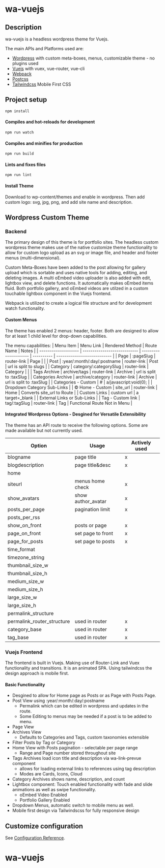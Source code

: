 # wa-vuejs

## Description
wa-vuejs is a headless wordpress theme for Vuejs. 

The main APIs and Platforms used are:
- [Wordpress](https://wordpress.org) with custom meta-boxes, menus, customizable theme - no plugins used
- [Vuejs](https://vuejs.org/) with vuex, vue-router, vue-cli
- [Webpack](https://webpack.js.org/)
- [Postcss](https://postcss.org/)
- [Tailwindcss](https://tailwindcss.com/) Mobile First CSS

## Project setup
```
npm install
```

#### Compiles and hot-reloads for development
```
npm run watch
```
#### Compiles and minifies for production
```
npm run build
```
#### Lints and fixes files
```
npm run lint
```
#### Install Theme
Download to wp-content/themes and enable in wordpress. Then add custom logo: svg, jpg, png, and add site name and description.

## Wordpress Custom Theme

### Backend
The primary design of this theme is for portfolio sites. The headless custom wordpress theme makes use of the native customize theme functionality to allow for custom logo upload
as an svg or image file, and header and footer menus (multi-dimensional).

Custom Meta-Boxes have been added to the post allowing for gallery upload which is sortable and uses native tools
for adding, editing, and deleting images. A multi oEmbed video uploader is also added
with edit, lightbox view, and delete functions. It automatically makes oEmbed items fluid. Both portfolio gallery,
and oEmbed videos are utilzed in a custom touchable lightbox component in the Vuejs frontend.

Webpack is utilized to create a logical file structure and for development watch functionality. 

#### Custom Menus
The theme has enabled 2 menus: header, footer. Both are designed to allow for at least 1 child 
level for drop-down capabilities.

The menu capabilities:
|       Menu Item      |           Menu Link          |    Rendered Method    | Route Name |            Notes             |
| -------------------- | ---------------------------- | --------------------- | ---------- | ---------------------------- |
| Page                 | :pageSlug                    | router-link           | Page       |                              |
| Post                 | :year/:month/:day/:postname  | router-link           | Post       | url is split to slugs        |
| Category             | category/:categorySlug       | router-link           | Category   |                              |
| Tags Archive         | archive/tags                 | router-link           | Archive    | url is split to :taxSlug     |
| Categories Archive   | archive/category             | router-link           | Archive    | url is split to :taxSlug     |
| Categories - Custom  | #                            | a/javascript:void(0); |            | Dropdown Category Sub-Links  |
| &copy; Home - Custom | site_url                     | router-link           | Home       | Converts site_url to Route   |
| Custom Links         | custom url                   | a target=_blank       |            | External Links or Sub-Links  |
| Tag - Custom link    | tag/:tagSlug                 | router-link           | Tag        | Functional Route Not in Menu |


#### Integrated Wordpress Options - Desgined for Versatile Extensibility
The theme has an API route to receive the following options. Some are made available but not currently used.

|            Option          |       Usage       |   Actively used   |
| -------------------------- | ----------------- | ----------------- | 
| blogname                   | page title        |         x         |
| blogdescription            | page title&desc   |         x         |
| home                       |                   |                   |
| siteurl                    | menus home check  |         x         |
| show_avatars               | show author_avatar|         x         |
| posts_per_page             | pagination limit  |         x         |
| posts_per_rss              |                   |                   |
| show_on_front              | posts or page     |         x         |
| page_on_front              | set page to front |         x         |
| page_for_posts             | set page to posts |         x         |
| time_format                |                   |                   |
| timezone_string            |                   |                   |
| thumbnail_size_w           |                   |                   |
| thumbnail_size_h           |                   |                   |
| medium_size_w              |                   |                   |
| medium_size_h              |                   |                   |
| large_size_w               |                   |                   |
| large_size_h               |                   |                   |
| permalink_structure        |                   |                   |
| permalink_router_structure | used in router    |         x         |
| category_base              | used in router    |         x         |
| tag_base                   | used in router    |         x         |

### Vuejs Frontend
The frontend is built in Vuejs. Making use of Router-Link and Vuex functionality and transitions. It is an animated SPA.
Using tailwindcss the design approach is mobile first. 

#### Basic Functionality
- Desgined to allow for Home page as Posts or as Page with Posts Page.
- Post View using :year/:month/:day/:postname
  - Permalink which can be edited in wordpress and updates in the route. 
  - Some Editing to menus may be needed if a post is to be added to menu.
- Page View
- Archives View
  - Defaults to Categories and Tags, custom taxonomies extensible
- Filter Posts by Tag or Category
- Home View with Posts pagination - selectable per page range
  - Range and Page number stored throughout site
- Tags Archives load icon title and description via wa-link-prevue component
  - allows for loading external links to references using tag description
  - Modes are Cards, Icons, Cloud
- Category Archives shows name, description, and count
- Lightbox component: Touch enabled functionality with fade and slide animations 
as well as swipe functionality.
  - oEmbed Video Enabled
  - Portfolio Gallery Enabled
- Dropdown Menus, automatic switch to mobile menu as well.
- Mobile first design via Tailwindscss for fully responsive design


## Customize configuration
See [Configuration Reference](https://cli.vuejs.org/config/).
# wa-vuejs

